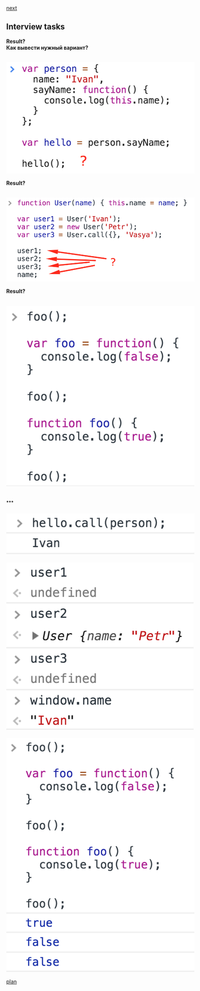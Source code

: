 <a href="02.md">next</a>

<h2>Interview tasks</h2>

<div>

<strong>Result?</strong>
<br/>
<strong>Как вывести нужный вариант?</strong>

<br/>
<img src="./media/01-1.png">

</div>

<div>

<strong>Result?</strong>
<br/>

<br/>
<img src="./media/01-3.png">

</div>

<div>

<strong>Result?</strong>
<br/>

<br/>
<img src="./media/01-5.png">

</div>


<br/>
<br/>

<div class="footer">
<sup><strong>***</strong></sup>

<br/>
<br/>
<img src="./media/01-2.png">

<br/>
<br/>
<img src="./media/01-4.png">

<br/>
<br/>
<img src="./media/01-6.png">

</div>

<a href="00.md">plan</a>

